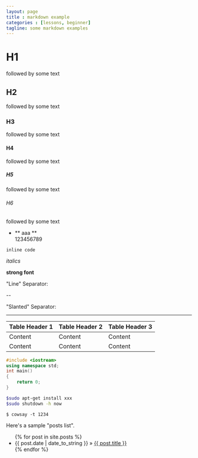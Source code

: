 ```yaml
---
layout: page
title : markdown example
categories : [lessons, beginner]
tagline: some markdown examples
---
```

# H1
followed by some text

## H2
followed by some text

### H3
followed by some text

#### H4
followed by some text

##### H5
followed by some text

###### H6
followed by some text

- ** aaa **  
	123456789

`inline code`

*italics*

**strong font**

"Line" Separator:

--

"Slanted" Separator:

------

|Table Header 1|Table Header 2|Table Header 3|
|--------------|--------------|--------------|
|Content       |Content       |Content       |
|Content       |Content       |Content       |


```c++
#include <iostream>
using namespace std;
int main()
{
	return 0;
}
```

```bash
$sudo apt-get install xxx
$sudo shutdown -h now
```

    $ cowsay -t 1234


Here's a sample "posts list".

<ul class="posts">
  {% for post in site.posts %}
    <li><span>{{ post.date | date_to_string }}</span> &raquo; <a href="{{ BASE_PATH }}{{ post.url }}">{{ post.title }}</a></li>
  {% endfor %}
</ul>

